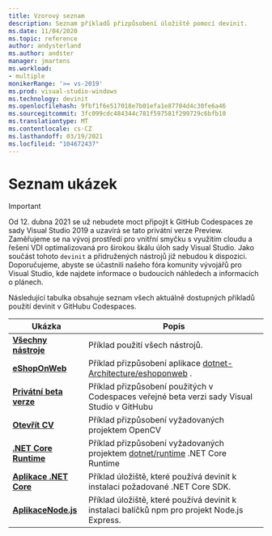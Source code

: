 ```yaml
---
title: Vzorový seznam
description: Seznam příkladů přizpůsobení úložiště pomocí devinit.
ms.date: 11/04/2020
ms.topic: reference
author: andysterland
ms.author: andster
manager: jmartens
ms.workload:
- multiple
monikerRange: '>= vs-2019'
ms.prod: visual-studio-windows
ms.technology: devinit
ms.openlocfilehash: 9fbf1f6e517018e7b01efa1e87704d4c30fe6a46
ms.sourcegitcommit: 3fc099cdc484344c781f597581f299729c6bfb10
ms.translationtype: MT
ms.contentlocale: cs-CZ
ms.lasthandoff: 03/19/2021
ms.locfileid: "104672437"
---
```

# <a name="sample-list"></a>Seznam ukázek

> [!IMPORTANT]
> Od 12. dubna 2021 se už nebudete moct připojit k GitHub Codespaces ze sady Visual Studio 2019 a uzavírá se tato privátní verze Preview. Zaměřujeme se na vývoj prostředí pro vnitřní smyčku s využitím cloudu a řešení VDI optimalizovaná pro širokou škálu úloh sady Visual Studio. Jako součást tohoto `devinit` a přidružených nástrojů již nebudou k dispozici. Doporučujeme, abyste se účastnili našeho fóra komunity vývojářů pro Visual Studio, kde najdete informace o budoucích náhledech a informacích o plánech.

Následující tabulka obsahuje seznam všech aktuálně dostupných příkladů použití devinit v GitHubu Codespaces.

| Ukázka                                            | Popis                                                                                                                  |
|---------------------------------------------------|------------------------------------------------------------------------------------------------------------------------------|
| [**Všechny nástroje**](sample-all-tool.md)               | Příklad použití všech nástrojů.                                                                                              |
| [**eShopOnWeb**](sample-eshoponweb.md)            | Příklad přizpůsobení aplikace [dotnet-Architecture/eshoponweb](https://github.com/dotnet-architecture/eShopOnWeb) .          |
| [**Privátní beta verze**](sample-private-preview.md)     | Příklad přizpůsobení použitých v Codespaces veřejné beta verzi sady Visual Studio v GitHubu                                      |
| [**Otevřít CV**](sample-opencv.md)                   | Příklad přizpůsobení vyžadovaných projektem OpenCV                                                                |
| [**.NET Core Runtime**](sample-dotnet-runtime.md) | Příklad přizpůsobení vyžadovaných projektem [dotnet/runtime](https://github.com/dotnet/runtime) .NET Core Runtime |
| [**Aplikace .NET Core**](sample-dotnet-core.md)        | Příklad úložiště, které používá devinit k instalaci požadované .NET Core SDK.                                             |
| [**AplikaceNode.js**](sample-nodejs.md)               | Příklad úložiště, které používá devinit k instalaci balíčků npm pro projekt Node.js Express.                             |
